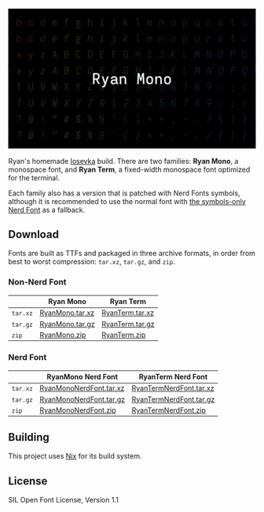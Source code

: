 ![Ryan Mono](/.github/cover.svg)

Ryan's homemade [Iosevka] build. There are two families: **Ryan Mono**, a monospace font, and **Ryan Term**, a fixed-width monospace font optimized for the terminal.

Each family also has a version that is patched with Nerd Fonts symbols, although it is recommended to use the normal font with [the symbols-only Nerd Font][NerdFontsSymbolsOnly.tar.xz] as a fallback.

## Download

Fonts are built as TTFs and packaged in three archive formats, in order from best to worst compression: `tar.xz`, `tar.gz`, and `zip`.

### Non-Nerd Font

|          | Ryan Mono         | Ryan Term         |
| -------- | ----------------- | ----------------- |
| `tar.xz` | [RyanMono.tar.xz] | [RyanTerm.tar.xz] |
| `tar.gz` | [RyanMono.tar.gz] | [RyanTerm.tar.gz] |
| `zip`    | [RyanMono.zip]    | [RyanTerm.zip]    |

### Nerd Font

|          | RyanMono Nerd Font        | RyanTerm Nerd Font        |
| -------- | ------------------------- | ------------------------- |
| `tar.xz` | [RyanMonoNerdFont.tar.xz] | [RyanTermNerdFont.tar.xz] |
| `tar.gz` | [RyanMonoNerdFont.tar.gz] | [RyanTermNerdFont.tar.gz] |
| `zip`    | [RyanMonoNerdFont.zip]    | [RyanTermNerdFont.zip]    |

## Building

This project uses [Nix] for its build system.

## License

SIL Open Font License, Version 1.1

[Iosevka]: https://typeof.net/Iosevka/
[NerdFontsSymbolsOnly.tar.xz]: https://github.com/ryanoasis/nerd-fonts/releases/latest/download/NerdFontsSymbolsOnly.tar.xz
[RyanMono.zip]: https://github.com/ryanccn/ryan-mono/releases/latest/download/RyanMono.zip
[RyanMono.tar.gz]: https://github.com/ryanccn/ryan-mono/releases/latest/download/RyanMono.tar.gz
[RyanMono.tar.xz]: https://github.com/ryanccn/ryan-mono/releases/latest/download/RyanMono.tar.xz
[RyanMonoNerdFont.zip]: https://github.com/ryanccn/ryan-mono/releases/latest/download/RyanMonoNerdFont.zip
[RyanMonoNerdFont.tar.gz]: https://github.com/ryanccn/ryan-mono/releases/latest/download/RyanMonoNerdFont.tar.gz
[RyanMonoNerdFont.tar.xz]: https://github.com/ryanccn/ryan-mono/releases/latest/download/RyanMonoNerdFont.tar.xz
[RyanTerm.zip]: https://github.com/ryanccn/ryan-mono/releases/latest/download/RyanTerm.zip
[RyanTerm.tar.gz]: https://github.com/ryanccn/ryan-mono/releases/latest/download/RyanTerm.tar.gz
[RyanTerm.tar.xz]: https://github.com/ryanccn/ryan-mono/releases/latest/download/RyanTerm.tar.xz
[RyanTermNerdFont.zip]: https://github.com/ryanccn/ryan-mono/releases/latest/download/RyanTermNerdFont.zip
[RyanTermNerdFont.tar.gz]: https://github.com/ryanccn/ryan-mono/releases/latest/download/RyanTermNerdFont.tar.gz
[RyanTermNerdFont.tar.xz]: https://github.com/ryanccn/ryan-mono/releases/latest/download/RyanTermNerdFont.tar.xz
[Nix]: https://nixos.org/
